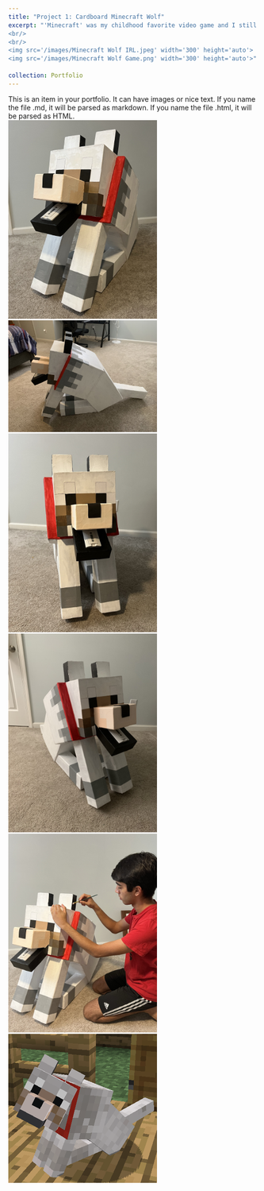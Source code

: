 ```yaml
---
title: "Project 1: Cardboard Minecraft Wolf"
excerpt: "'Minecraft' was my childhood favorite video game and I still play it today, and one of my favorite mechanics is the ability to tame a pet wolf. This was the first project I ever made, fully made of cardboard and hand-painted. It's not complex with any electronics, but it's very monumental since it began my love for engineering and building.
<br/>
<br/>
<img src='/images/Minecraft Wolf IRL.jpeg' width='300' height='auto'>
<img src='/images/Minecraft Wolf Game.png' width='300' height='auto'>"

collection: Portfolio
---
```

This is an item in your portfolio. It can have images or nice text. If you name the file .md, it will be parsed as markdown. If you name the file .html, it will be parsed as HTML. 
<br>
<img src='/images/Minecraft Wolf IRL.jpeg' width='300' height='auto'>
<img src='/images/Minecraft Wolf Side View.jpeg' width='300' height='auto'>
<br>
<img src='/images/Minecraft Dog Front View.jpeg' width='300' height='auto'>
<img src='/images/Minecraft Dog Right View.jpeg' width='300' height='auto'>
<br>
<img src='/images/Minecraft Dog Work Pose.jpeg' width='300' height='auto'>
<img src='/images/Minecraft Wolf Game.png' width='300' height='auto'>




